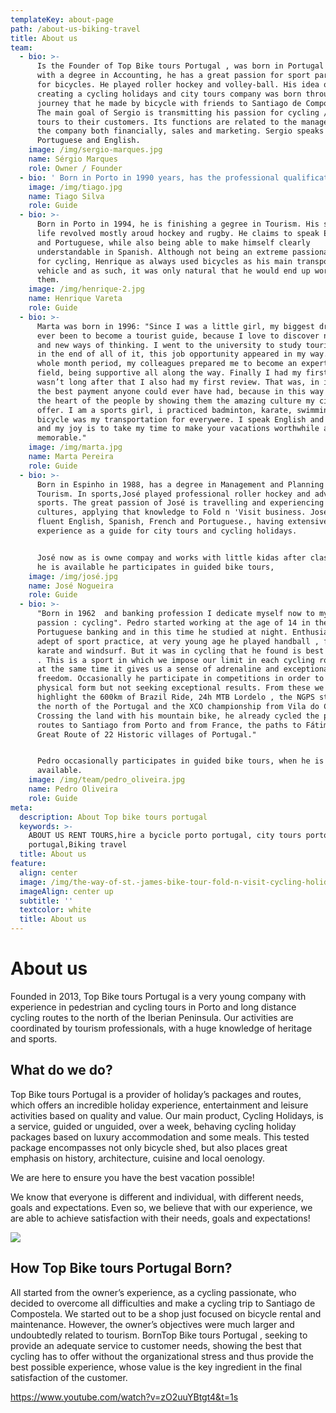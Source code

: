 ```yaml
---
templateKey: about-page
path: /about-us-biking-travel
title: About us
team:
  - bio: >-
      Is the Founder of Top Bike tours Portugal , was born in Portugal in 1981,
      with a degree in Accounting, he has a great passion for sport particularly
      for bicycles. He played roller hockey and volley-ball. His idea of
      creating a cycling holidays and city tours company was born through a
      journey that he made by bicycle with friends to Santiago de Compostela.
      The main goal of Sergio is transmitting his passion for cycling / city
      tours to their customers. Its functions are related to the management of
      the company both financially, sales and marketing. Sergio speaks
      Portuguese and English.
    image: /img/sergio-marques.jpg
    name: Sérgio Marques
    role: Owner / Founder
  - bio: ' Born in Porto in 1990 years, has the professional qualification in Tourism and a degree in Tourism. In sports, Tiago practiced swimming, skymming and was part of the scouts, gaining a great passion for adventure sports, outdoors and hiking. Tiago speaks fluent English, Portuguese and some French and Spanish, has experience as a guide for city tours and cycling holidays.'
    image: /img/tiago.jpg
    name: Tiago Silva
    role: Guide
  - bio: >-
      Born in Porto in 1994, he is finishing a gegree in Tourism. His sports
      life revolved mostly aroud hockey and rugby. He claims to speak English
      and Portuguese, while also being able to make himself clearly
      understandable in Spanish. Although not being an extreme passionate person
      for cycling, Henrique as always used bicycles as his main transportation
      vehicle and as such, it was only natural that he would end up working with
      them.
    image: /img/henrique-2.jpg
    name: Henrique Vareta
    role: Guide
  - bio: >-
      Marta was born in 1996: "Since I was a little girl, my biggest dream has
      ever been to become a tourist guide, because I love to discover new people
      and new ways of thinking. I went to the university to study tourism and,
      in the end of all of it, this job opportunity appeared in my way. During a
      whole month period, my colleagues prepared me to become an expert in this
      field, being supportive all along the way. Finally I had my first tour. It
      wasn’t long after that I also had my first review. That was, in itself,
      the best payment anyone could ever have had, because in this way i touched
      the heart of the people by showing them the amazing culture my city has to
      offer. I am a sports girl, i practiced badminton, karate, swimming and the
      bicycle was my transportation for everywere. I speak English and Spanish,
      and my joy is to take my time to make your vacations worthwhile and
      memorable."
    image: /img/marta.jpg
    name: Marta Pereira
    role: Guide
  - bio: >-
      Born in Espinho in 1988, has a degree in Management and Planning in
      Tourism. In sports,José played professional roller hockey and adventure
      sports. The great passion of José is travelling and experiencing different
      cultures, applying that knowledge to Fold n 'Visit business. José speaks
      fluent English, Spanish, French and Portuguese., having extensive
      experience as a guide for city tours and cycling holidays.


      José now as is owne compay and works with little kidas after classes. When
      he is available he participates in guided bike tours,
    image: /img/josé.jpg
    name: José Nogueira
    role: Guide
  - bio: >-
      "Born in 1962  and banking profession I dedicate myself now to my old
      passion : cycling". Pedro started working at the age of 14 in the
      Portuguese banking and in this time he studied at night. Enthusiastic
      adept of sport practice, at very young age he played handball , football,
      karate and windsurf. But it was in cycling that he found is best identity
      . This is a sport in which we impose our limit in each cycling route and
      at the same time it gives us a sense of adrenaline and exceptional
      freedom. Occasionally he participate in competitions in order to develop
      physical form but not seeking exceptional results. From these we can
      highlight the 600km of Brazil Ride, 24h MTB Lordelo , the NGPS stages in
      the north of the Portugal and the XCO championship from Vila do Conde.
      Crossing the land with his mountain bike, he already cycled the pilgrimage
      routes to Santiago from Porto and from France, the paths to Fátima and the
      Great Route of 22 Historic villages of Portugal."


      Pedro occasionally participates in guided bike tours, when he is
      available.
    image: /img/team/pedro_oliveira.jpg
    name: Pedro Oliveira
    role: Guide
meta:
  description: About Top bike tours portugal
  keywords: >-
    ABOUT US RENT TOURS,hire a bycicle porto portugal, city tours porto
    portugal,Biking travel
  title: About us
feature:
  align: center
  image: /img/the-way-of-st.-james-bike-tour-fold-n-visit-cycling-holidays-4394.jpg
  imageAlign: center up
  subtitle: ''
  textcolor: white
  title: About us
---
```

# About us

Founded in 2013, Top Bike tours Portugal is a very young company with experience in pedestrian and cycling tours in Porto and long distance cycling routes to the north of the Iberian Peninsula. Our activities are coordinated by tourism professionals, with a huge knowledge of heritage and sports.

## What do we do?

Top Bike tours Portugal is a provider of holiday’s packages and routes, which offers an incredible holiday experience, entertainment and leisure activities based on quality and value.
Our main product, Cycling Holidays, is a service, guided or unguided, over a week, behaving cycling holiday packages based on luxury accommodation and some meals. This tested package encompasses not only bicycle shed, but also places great emphasis on history, architecture, cuisine and local oenology.

We are here to ensure you have the best vacation possible!

We know that everyone is different and individual, with different needs, goals and expectations. Even so, we believe that with our experience, we are able to achieve satisfaction with their needs, goals and expectations!

![](/img/guided-bike-tour-in-douro-valley.jpg)

## How Top Bike tours Portugal Born?

All started from the owner’s experience, as a cycling passionate, who decided to overcome all difficulties and make a cycling trip to Santiago de Compostela. We started out to be a shop just focused on bicycle rental and maintenance. However, the owner’s objectives were much larger and undoubtedly related to tourism. BornTop Bike tours Portugal , seeking to provide an adequate service to customer needs, showing the best that cycling has to offer without the organizational stress and thus provide the best possible experience, whose value is the key ingredient in the final satisfaction of the customer.

https://www.youtube.com/watch?v=zO2uuYBtgt4&t=1s






